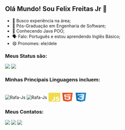 ## Olá Mundo! Sou Felix Freitas Jr 👋

- 🔭 Busco experiência na área;
- 📘 Pós-Graduação em Engenharia de Software;
- 🌱 Conhecendo Java POO;
- 🗣️ Falo: Português e estou aprendendo Inglês Básico;
- 😄 Pronomes: ele/dele

### Meus Status são:

<div>
    <img height="180em" src="https://github-readme-stats.vercel.app/api?username=felixfreitasjr&show_icons=true&theme=dark"/>
    <img height="180em" src="https://github-readme-stats.vercel.app/api/top-langs/?username=felixfreitasjr&layout=compact&theme=dark"/>
</div>

### Minhas Principais Linguagens incluem:

<div style="display: inline_block"><br>
  <img align="center" alt="Rafa-Js" height="30" width="40" src="https://cdn.jsdelivr.net/gh/devicons/devicon@latest/icons/java/java-original-wordmark.svg" />
  <img align="center" alt="Rafa-Js" height="30" width="40" src="https://cdn.jsdelivr.net/gh/devicons/devicon@latest/icons/php/php-original.svg" />
  <img align="center" alt="Rafa-Js" height="30" width="40" src="https://raw.githubusercontent.com/devicons/devicon/master/icons/javascript/javascript-plain.svg">
  <img align="center" alt="Rafa-HTML" height="30" width="40" src="https://raw.githubusercontent.com/devicons/devicon/master/icons/html5/html5-original.svg">
  <img align="center" alt="Rafa-CSS" height="30" width="40" src="https://raw.githubusercontent.com/devicons/devicon/master/icons/css3/css3-original.svg">
</div>

### Meus Contatos:

<div>
  <a href="https://instagram.com/felixfreitasjr" target="_blank"><img src="https://img.shields.io/badge/-Instagram-%23E4405F?style=for-the-badge&logo=instagram&logoColor=white" target="_blank"></a>
  <a href = "mailto:bacoipswich@gmail.com"><img src="https://img.shields.io/badge/-Gmail-%23333?style=for-the-badge&logo=gmail&logoColor=white" target="_blank"></a>
  <a href="https://www.linkedin.com/in/felixfreitasjr/" target="_blank"><img src="https://img.shields.io/badge/-LinkedIn-%230077B5?style=for-the-badge&logo=linkedin&logoColor=white" target="_blank"></a> 
</div>
